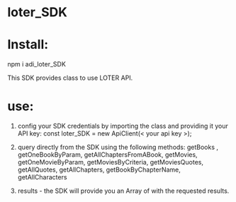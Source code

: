 # loter_SDK

# Install:
npm i adi_loter_SDK

This SDK provides class to use LOTER API.
# use:
1. config your SDK credentials by importing the class and providing it your API key: 
const loter_SDK = new ApiClient(< your api key >);
2. query directly from the SDK using the following methods:
getBooks ,
getOneBookByParam,
getAllChaptersFromABook,
getMovies,
getOneMovieByParam,
getMoviesByCriteria,
getMoviesQuotes,
getAllQuotes,
getAllChapters,
getBookByChapterName,
getAllCharacters

3. results - the SDK will provide you an Array of with the requested results.
